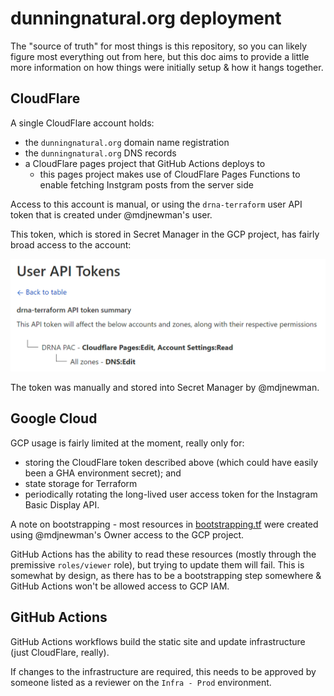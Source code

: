 # dunningnatural.org deployment

The "source of truth" for most things is this repository, so you can likely figure most everything out from here, but this doc aims to provide a little more information on how things were initially setup & how it hangs together.

## CloudFlare

A single CloudFlare account holds:

- the `dunningnatural.org` domain name registration
- the `dunningnatural.org` DNS records
- a CloudFlare pages project that GitHub Actions deploys to
  - this pages project makes use of CloudFlare Pages Functions to enable fetching Instgram posts from the server side

Access to this account is manual, or using the `drna-terraform` user API token that is created under @mdjnewman's user.

This token, which is stored in Secret Manager in the GCP project, has fairly broad access to the account:

![A screenshot of the CloudFlare UI, showing the token has account-level edit access to CloudFlare Pages, account-level read access to Account Settings, and zone-level edit access to all zones.](drna-terraform-permissions.png)

The token was manually and stored into Secret Manager by @mdjnewman.

## Google Cloud

GCP usage is fairly limited at the moment, really only for:

- storing the CloudFlare token described above (which could have easily been a GHA environment secret); and
- state storage for Terraform
- periodically rotating the long-lived user access token for the Instagram Basic Display API.

A note on bootstrapping - most resources in [bootstrapping.tf](https://github.com/mdjnewman/dunningnatural.org/blob/c4854e5bef67353b61565702741a218d6b35ad0e/deployment/bootstrapping.tf) were created using @mdjnewman's Owner access to the GCP project.

GitHub Actions has the ability to read these resources (mostly through the premissive `roles/viewer` role), but trying to update them will fail. This is somewhat by design, as there has to be a bootstrapping step somewhere & GitHub Actions won't be allowed access to GCP IAM.

## GitHub Actions

GitHub Actions workflows build the static site and update infrastructure (just CloudFlare, really).

If changes to the infrastructure are required, this needs to be approved by someone listed as a reviewer on the `Infra - Prod` environment.
